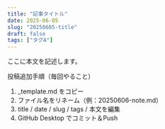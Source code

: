 ```yaml
---
title: "記事タイトル"
date: 2025-06-05
slug: "20250605-title"
draft: false
tags: ["タグA"]
---
```


ここに本文を記述します。

投稿追加手順（毎回やること）

1. _template.md をコピー
2. ファイル名をリネーム（例：20250606-note.md）
3. title / date / slug / tags / 本文を編集
4. GitHub Desktop でコミット＆Push